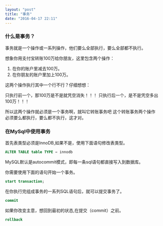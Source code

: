 ```yaml
---
layout: "post"
title: "事务"
date: "2016-04-17 22:11"
---
```


### 什么是事务？
事务就是一个操作或一系列操作，他们要么全部执行，要么全部都不执行。

想象你用支付宝转账100万给你朋友，这里包含两个操作：

1. 在你的账户里减去100万。
2. 在你朋友的账户里加上100万。

这两个操作执行其中一个行不行？仔细想想：

只执行前一个，那100万是不是就凭空消失！！！
只执行后一个，是不是凭空多出100万！！！ 

所以这两个操作就必须是一个事务啊，就叫它转账事务吧
这个转账事务两个操作必须要么都执行，要么都不执行，这才对。

### 在MySql中使用事务
首先表类型必须是InnoDB,如果不是，使用下面语句修改表类型。
```sql
ALTER TABLE table TYPE = innodb
```
MySQL默认是autocommit模式，即每一条sql语句都直接写入到数据库。

你需要使用下面的语句开始一个事务。
```sql
start transaction;
```
在你执行完组成事务的一系列SQL语句后，就可以提交事务了。
```sql
commit
```
如果你改变主意，想回到最初的状态,在提交（commit）之前。
```sql
rollback
```
